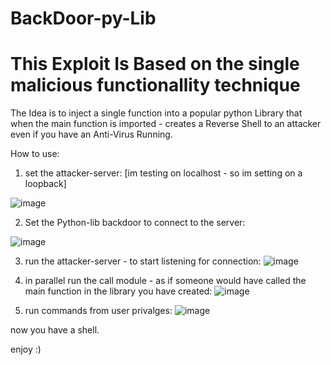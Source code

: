 # BackDoor-py-Lib
# This Exploit Is Based on the single malicious functionallity technique

The Idea is to inject a single function into a popular python Library
that when the main function is imported - creates a Reverse Shell to an attacker even if you have an Anti-Virus Running.

How to use:
1. set the attacker-server: [im testing on localhost - so im setting on a loopback]

  ![image](https://user-images.githubusercontent.com/89795917/134780233-182d8460-e8e2-4e29-9dc6-2c2f0a578921.png)

2. Set the Python-lib backdoor to connect to the server:

  ![image](https://user-images.githubusercontent.com/89795917/134780256-8ed5327e-2e23-4019-bcec-4c2c26edf1e3.png)

3. run the attacker-server - to start listening for connection:
  ![image](https://user-images.githubusercontent.com/89795917/134787943-316459ba-8758-44a8-9b9a-455de345ab46.png)

4. in parallel run the call module - as if someone would have called the main function in the library you have created:
  ![image](https://user-images.githubusercontent.com/89795917/134787958-4525be81-2c6b-48c0-ae8b-8ae99490b99e.png)
  
5. run commands from user privalges:
  ![image](https://user-images.githubusercontent.com/89795917/134787966-5bc1f4c3-26c4-489e-bb24-32ef67046c82.png)

now you have a shell.


enjoy :)

